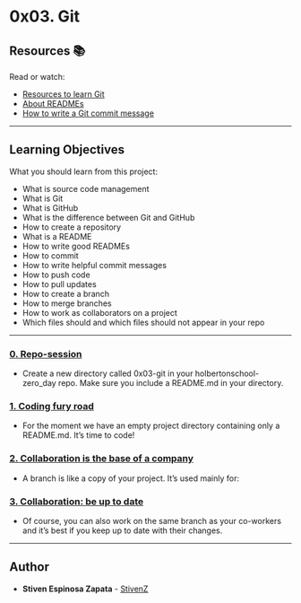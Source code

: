 # 0x03. Git

## Resources :books:
Read or watch:
* [Resources to learn Git](https://intranet.hbtn.io/rltoken/R0sxgBfnnSyXN2raCOn3ZQ)
* [About READMEs](https://intranet.hbtn.io/rltoken/ZtuIDV8FbDiphUjJ9b-IZw)
* [How to write a Git commit message](https://intranet.hbtn.io/rltoken/AvIbO7uXT9-BiWgXIhszDg)

---
## Learning Objectives
What you should learn from this project:

* What is source code management
* What is Git
* What is GitHub
* What is the difference between Git and GitHub
* How to create a repository
* What is a README
* How to write good READMEs
* How to commit
* How to write helpful commit messages
* How to push code
* How to pull updates
* How to create a branch
* How to merge branches
* How to work as collaborators on a project
* Which files should and which files should not appear in your repo

---

### [0. Repo-session](./bash/holberton)
* Create a new directory called 0x03-git in your holbertonschool-zero_day repo. Make sure you include a README.md in your directory.


### [1. Coding fury road](./bash/holberton)
* For the moment we have an empty project directory containing only a README.md. It’s time to code!


### [2. Collaboration is the base of a company](./README.md)
* A branch is like a copy of your project. It’s used mainly for:


### [3. Collaboration: be up to date](./.gitignore)
* Of course, you can also work on the same branch as your co-workers and it’s best if you keep up to date with their changes.



---

## Author
* **Stiven Espinosa Zapata** - [StivenZ](https://github.com/StivenZ)